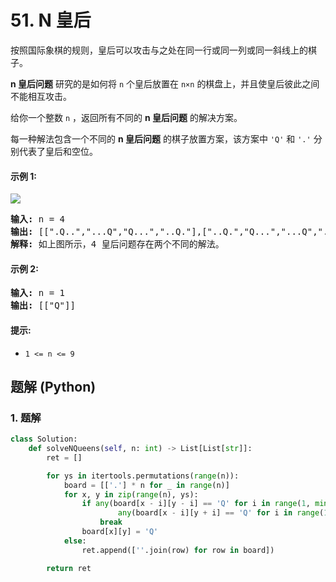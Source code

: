 # 51. N 皇后
按照国际象棋的规则，皇后可以攻击与之处在同一行或同一列或同一斜线上的棋子。

**n 皇后问题** 研究的是如何将 `n` 个皇后放置在 `n×n` 的棋盘上，并且使皇后彼此之间不能相互攻击。

给你一个整数 `n` ，返回所有不同的 **n 皇后问题** 的解决方案。

每一种解法包含一个不同的 **n 皇后问题** 的棋子放置方案，该方案中 `'Q'` 和 `'.'` 分别代表了皇后和空位。

#### 示例 1:
![](https://assets.leetcode.com/uploads/2020/11/13/queens.jpg)
<pre>
<strong>输入:</strong> n = 4
<strong>输出:</strong> [[".Q..","...Q","Q...","..Q."],["..Q.","Q...","...Q",".Q.."]]
<strong>解释:</strong> 如上图所示，4 皇后问题存在两个不同的解法。
</pre>

#### 示例 2:
<pre>
<strong>输入:</strong> n = 1
<strong>输出:</strong> [["Q"]]
</pre>

#### 提示:
* `1 <= n <= 9`

## 题解 (Python)

### 1. 题解
```Python
class Solution:
    def solveNQueens(self, n: int) -> List[List[str]]:
        ret = []

        for ys in itertools.permutations(range(n)):
            board = [['.'] * n for _ in range(n)]
            for x, y in zip(range(n), ys):
                if any(board[x - i][y - i] == 'Q' for i in range(1, min(x, y) + 1)) or \
                        any(board[x - i][y + i] == 'Q' for i in range(1, min(x, n - y - 1) + 1)):
                    break
                board[x][y] = 'Q'
            else:
                ret.append([''.join(row) for row in board])

        return ret
```
